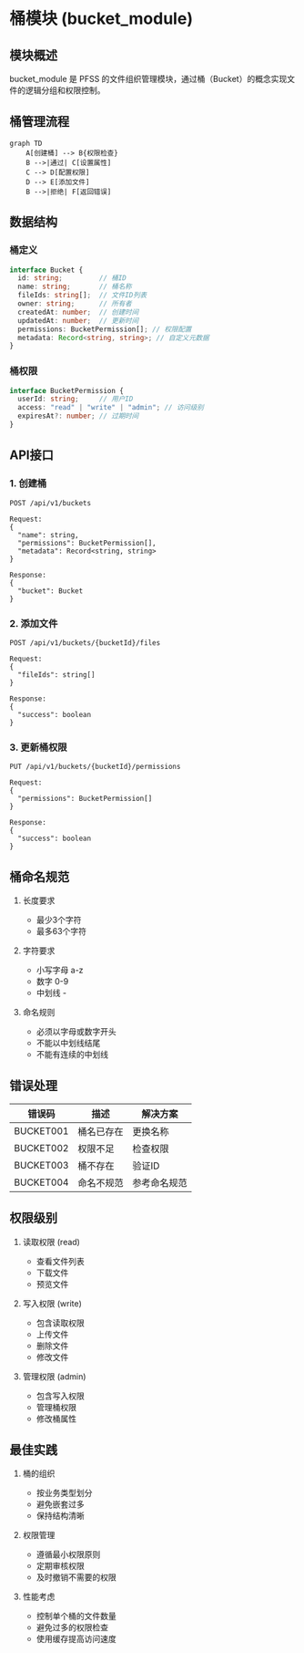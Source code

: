 # 桶模块 (bucket_module)

## 模块概述

bucket_module 是 PFSS 的文件组织管理模块，通过桶（Bucket）的概念实现文件的逻辑分组和权限控制。

## 桶管理流程

```mermaid
graph TD
    A[创建桶] --> B{权限检查}
    B -->|通过| C[设置属性]
    C --> D[配置权限]
    D --> E[添加文件]
    B -->|拒绝| F[返回错误]
```

## 数据结构

### 桶定义
```typescript
interface Bucket {
  id: string;         // 桶ID
  name: string;       // 桶名称
  fileIds: string[];  // 文件ID列表
  owner: string;      // 所有者
  createdAt: number;  // 创建时间
  updatedAt: number;  // 更新时间
  permissions: BucketPermission[]; // 权限配置
  metadata: Record<string, string>; // 自定义元数据
}
```

### 桶权限
```typescript
interface BucketPermission {
  userId: string;     // 用户ID
  access: "read" | "write" | "admin"; // 访问级别
  expiresAt?: number; // 过期时间
}
```

## API接口

### 1. 创建桶
```http
POST /api/v1/buckets

Request:
{
  "name": string,
  "permissions": BucketPermission[],
  "metadata": Record<string, string>
}

Response:
{
  "bucket": Bucket
}
```

### 2. 添加文件
```http
POST /api/v1/buckets/{bucketId}/files

Request:
{
  "fileIds": string[]
}

Response:
{
  "success": boolean
}
```

### 3. 更新桶权限
```http
PUT /api/v1/buckets/{bucketId}/permissions

Request:
{
  "permissions": BucketPermission[]
}

Response:
{
  "success": boolean
}
```

## 桶命名规范

1. 长度要求
   - 最少3个字符
   - 最多63个字符

2. 字符要求
   - 小写字母 a-z
   - 数字 0-9
   - 中划线 -

3. 命名规则
   - 必须以字母或数字开头
   - 不能以中划线结尾
   - 不能有连续的中划线

## 错误处理

| 错误码 | 描述 | 解决方案 |
|---------|------|----------|
| BUCKET001 | 桶名已存在 | 更换名称 |
| BUCKET002 | 权限不足 | 检查权限 |
| BUCKET003 | 桶不存在 | 验证ID |
| BUCKET004 | 命名不规范 | 参考命名规范 |

## 权限级别

1. 读取权限 (read)
   - 查看文件列表
   - 下载文件
   - 预览文件

2. 写入权限 (write)
   - 包含读取权限
   - 上传文件
   - 删除文件
   - 修改文件

3. 管理权限 (admin)
   - 包含写入权限
   - 管理桶权限
   - 修改桶属性

## 最佳实践

1. 桶的组织
   - 按业务类型划分
   - 避免嵌套过多
   - 保持结构清晰

2. 权限管理
   - 遵循最小权限原则
   - 定期审核权限
   - 及时撤销不需要的权限

3. 性能考虑
   - 控制单个桶的文件数量
   - 避免过多的权限检查
   - 使用缓存提高访问速度
